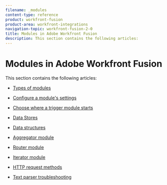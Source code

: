 ```yaml
---
filename: _modules
content-type: reference
product: workfront-fusion
product-area: workfront-integrations
navigation-topic: workfront-fusion-2-0
title: Modules in Adobe Workfront Fusion
description: This section contains the following articles:
---
```


# Modules in Adobe Workfront Fusion

This section contains the following articles:

* [Types of modules](../../workfront-fusion/modules/module-types.md) 
* [Configure a module's settings](../../workfront-fusion/modules/configure-a-modules-settings.md) 
* [Choose where a trigger module starts](../../workfront-fusion/modules/choose-where-trigger-module-starts.md) 
* [Data Stores](../../workfront-fusion/modules/data-stores.md) 
* [Data structures](../../workfront-fusion/modules/data-structures.md) 
* [Aggregator module](../../workfront-fusion/modules/aggregator-module.md) 
* [Router module](../../workfront-fusion/modules/router-module.md) 
* [Iterator module](../../workfront-fusion/modules/iterator-module.md)

  <!--
  Converger module
  -->

* [HTTP request methods](../../workfront-fusion/modules/http-request-methods.md) 
* [Text parser troubleshooting](../../workfront-fusion/modules/text-parser-troubleshooting.md)

